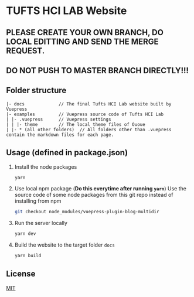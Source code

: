 # TUFTS HCI LAB Website

## PLEASE CREATE YOUR OWN BRANCH, DO LOCAL EDITTING AND SEND THE MERGE REQUEST. 
## DO NOT PUSH TO MASTER BRANCH DIRECTLY!!!

## Folder structure

```
|- docs             // The final Tufts HCI Lab website built by Vuepress
|- examples         // Vuepress source code of Tufts HCI Lab  
| |- .vuepress      // Vuepress settings
| | |- theme        // The local theme files of Ououe
| |- * (all other folders)  // All folders other than .vuepress contain the markdown files for each page.

```

## Usage (defined in package.json)
1. Install the node packages
    ```sh
    yarn
    ```

2. Use local npm package (**Do this everytime after running `yarn`**)
Use the source code of some node packages from this git repo instead of installing from npm
    ```sh
    git checkout node_modules/vuepress-plugin-blog-multidir
    ```

1. Run the server locally
    ```sh
    yarn dev
    ```

1. Build the website to the target folder `docs`
    ```sh
    yarn build
    ```

## License

[MIT](http://opensource.org/licenses/MIT)
